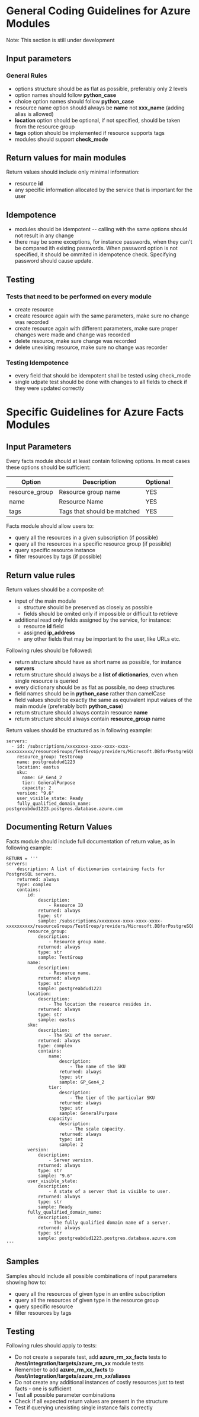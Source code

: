 # General Coding Guidelines for Azure Modules

Note: This section is still under development

## Input parameters

### General Rules
- options structure should be as flat as possible, preferably only 2 levels
- option names should follow **python_case**
- choice option names should follow **python_case**
- resource name option should always be **name** not **xxx_name** (adding alias is allowed)
- **location** option should be optional, if not specified, should be taken from the resource group
- **tags** option should be implemented if resource supports tags
- modules should support **check_mode**



## Return values for main modules

Return values should include only minimal information:
- resource **id**
- any specific information allocated by the service that is important for the user

## Idempotence

- modules should be idempotent -- calling with the same options  should not result in any change
- there may be some exceptions, for instance passwords, when they can't be compared ith existing passwords. When password option is not specified, it should be ommited in idempotence check. Specifying password should cause update.

## Testing

### Tests that need to be performed on every module
- create resource
- create resource again with the same parameters, make sure no change was recorded
- create resource again with different parameters, make sure proper changes were made and change was recorded
- delete resource, make sure change was recorded
- delete unexising resource, make sure no change was recorder

### Testing Idempotence

- every field that should be idempotent shall be tested using check_mode
- single udpate test should be done with changes to all fields to check if they were updated correctly

# Specific Guidelines for Azure Facts Modules

## Input Parameters

Every facts module should at least contain following options. In most cases these options should be sufficient:

|Option|Description|Optional|
|------|-----------|--------|
|resource_group|Resource group name|YES|
|name|Resource Name|YES|
|tags|Tags that should be matched|YES|

Facts module should allow users to:
- query all the resources in a given subscription (if possible)
- query all the resources in a specific resource group (if possible)
- query specific resource instance
- filter resources by tags (if possible)

## Return value rules

Return values should be a composite of:
- input of the main module
    - structure should be preserved as closely as possible
    - fields should be omited only if impossible or difficult to retrieve
- additional read only fields assigned by the service, for instance:
    - resource **id** field
    - assigned **ip_address**
    - any other fields that may be important to the user, like URLs etc.

Following rules should be followed:
- return structure should have as short name as possible, for instance **servers**
- return structure should always be a **list of dictionaries**, even when single resource is queried
- every dictionary should be as flat as possible, no deep structures
- field names should be in **python_case** rather than camelCase
- field values should be exactly the same as equivalent input values of the main module (preferably both **python_case**)
- return structure should always contain resource **name**
- return structure should always contain **resource_group** name

Return values should be structured as in following example:

```
servers:
  - id: /subscriptions/xxxxxxxx-xxxx-xxxx-xxxx-xxxxxxxxxx/resourceGroups/TestGroup/providers/Microsoft.DBforPostgreSQL/servers/postgreabdud1223
    resource_group: TestGroup
    name: postgreabdud1223
    location: eastus
    sku:
      name: GP_Gen4_2
      tier: GeneralPurpose
      capacity: 2
    version: "9.6"
    user_visible_state: Ready
    fully_qualified_domain_name: postgreabdud1223.postgres.database.azure.com
```

## Documenting Return Values

Facts module should include full documentation of return value, as in following example:

```
RETURN = '''
servers:
    description: A list of dictionaries containing facts for PostgreSQL servers.
    returned: always
    type: complex
    contains:
        id:
            description:
                - Resource ID
            returned: always
            type: str
            sample: /subscriptions/xxxxxxxx-xxxx-xxxx-xxxx-xxxxxxxxxx/resourceGroups/TestGroup/providers/Microsoft.DBforPostgreSQL/servers/postgreabdud1223
        resource_group:
            description:
                - Resource group name.
            returned: always
            type: str
            sample: TestGroup
        name:
            description:
                - Resource name.
            returned: always
            type: str
            sample: postgreabdud1223
        location:
            description:
                - The location the resource resides in.
            returned: always
            type: str
            sample: eastus
        sku:
            description:
                - The SKU of the server.
            returned: always
            type: complex
            contains:
                name:
                    description:
                        - The name of the SKU
                    returned: always
                    type: str
                    sample: GP_Gen4_2
                tier:
                    description:
                        - The tier of the particular SKU
                    returned: always
                    type: str
                    sample: GeneralPurpose
                capacity:
                    description:
                        - The scale capacity.
                    returned: always
                    type: int
                    sample: 2
        version:
            description:
                - Server version.
            returned: always
            type: str
            sample: "9.6"
        user_visible_state:
            description:
                - A state of a server that is visible to user.
            returned: always
            type: str
            sample: Ready
        fully_qualified_domain_name:
            description:
                - The fully qualified domain name of a server.
            returned: always
            type: str
            sample: postgreabdud1223.postgres.database.azure.com
'''
```

## Samples

Samples should include all possible combinations of input parameters showing how to:
- query all the resources of given type in an entire subscription
- query all the resources of given type in the resource group
- query specific resource
- filter resources by tags

## Testing

Following rules should apply to tests:
- Do not create a separate test, add **azure_rm_xx_facts** tests to **/test/integration/targets/azure_rm_xx** module tests
- Remember to add **azure_rm_xx_facts** to **/test/integration/targets/azure_rm_xx/aliases**
- Do not create any additional instances of costly resources just to test facts - one is sufficient
- Test all possible parameter combinations
- Check if all expected return values are present in the structure
- Test if querying unexisting single instance fails correctly
 

